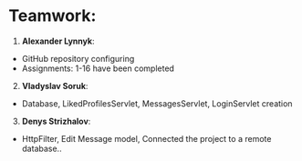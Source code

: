 # Teamwork:

1. **Alexander Lynnyk**:
 - GitHub repository configuring
 - Assignments: 1-16 have been completed

2. **Vladyslav Soruk**:
 - Database, LikedProfilesServlet, MessagesServlet, LoginServlet creation

3. **Denys Strizhalov**:
 - HttpFilter, Edit Message model, Connected the project to a remote database..

